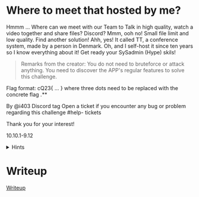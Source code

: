 # Where to meet that hosted by me?

Hmmm ... Where can we meet with our Team to Talk in
high quality, watch a video together and share files?
Discord? Mmm, ooh no! Small file limit and low quality.
Find another solution! Ahh, yes! It called TT, a
conference system, made by a person in Denmark. Oh,
and I self-host it since ten years so I know everything
about it! Get ready your SySadmin (Hype) skils!

> Remarks from the creator: You do not need to
> bruteforce or attack anything. You need to discover
> the APP's regular features to solve this challenge.

Flag format: cQ23{ ... } where three dots need to be
replaced with the concrete flag .**

By @i403 Discord tag Open a ticket if you encounter
any bug or problem regarding this challenge #help-
tickets

Thank you for your interest!

10.10.1-9.12

<details>
  <summary>Hints</summary> 

It is an avesome conference client, that makes
everything that need when we are talking ... If we talk
about a long text or an avesome picture. Client:
Teamtalk | download it from bearware.dk

Have you found the SSH server? Credentials are `teamtalkguest:teamtalkguestpassword`.

</details>


# Writeup

[Writeup](WRITEUP.md)
